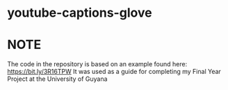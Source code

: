 # youtube-captions-glove

# NOTE

The code in the repository is based on an example found here: https://bit.ly/3R16TPW 
It was used as a guide for completing my Final Year Project at the University of Guyana
